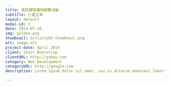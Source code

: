 ```yaml
---
title: 資訊課程趣味競賽活動
subtitle: 仁愛之家
layout: default
modal-id: 3
date: 2014-07-16
img: golden.png
thumbnail: activity03-thumbnail.png
alt: image-alt
project-date: April 2014
client: Start Bootstrap
clientURL: http://yahoo.com
category: Web Development
categoryURL: http://google.com
description: Lorem ipsum dolor sit amet, usu cu alterum nominavi lobortis. At duo novum diceret. Tantas apeirian vix et, usu sanctus postulant inciderint ut, populo diceret necessitatibus in vim. Cu eum dicam feugiat noluisse.

---
```

